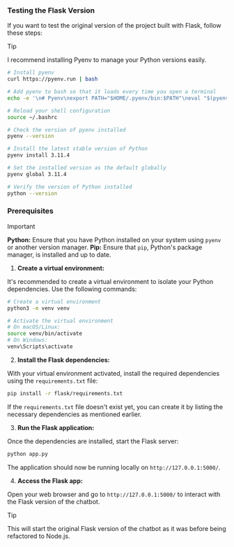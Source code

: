 ### Testing the Flask Version

If you want to test the original version of the project built with Flask, follow these steps:

> [!TIP]
> I recommend installing Pyenv to manage your Python versions easily.

```bash
# Install pyenv
curl https://pyenv.run | bash

# Add pyenv to bash so that it loads every time you open a terminal
echo -e '\n# Pyenv\nexport PATH="$HOME/.pyenv/bin:$PATH"\neval "$(pyenv init --path)"\neval "$(pyenv init -)"' >> ~/.bashrc

# Reload your shell configuration
source ~/.bashrc

# Check the version of pyenv installed
pyenv --version

# Install the latest stable version of Python
pyenv install 3.11.4

# Set the installed version as the default globally
pyenv global 3.11.4

# Verify the version of Python installed
python --version
```

### Prerequisites

> [!IMPORTANT]
> **Python:** Ensure that you have Python installed on your system using `pyenv` or another version manager.
> **Pip:** Ensure that `pip`, Python's package manager, is installed and up to date.

1. **Create a virtual environment:**

It's recommended to create a virtual environment to isolate your Python dependencies. Use the following commands:

```bash
# Create a virtual environment
python3 -m venv venv

# Activate the virtual environment
# On macOS/Linux:
source venv/bin/activate
# On Windows:
venv\Scripts\activate
```

2. **Install the Flask dependencies:**

With your virtual environment activated, install the required dependencies using the `requirements.txt` file:

```bash
pip install -r flask/requirements.txt
```

If the `requirements.txt` file doesn't exist yet, you can create it by listing the necessary dependencies as mentioned earlier.

3. **Run the Flask application:**

Once the dependencies are installed, start the Flask server:

```bash
python app.py
```

The application should now be running locally on `http://127.0.0.1:5000/`.

4. **Access the Flask app:**

Open your web browser and go to `http://127.0.0.1:5000/` to interact with the Flask version of the chatbot.

> [!TIP]
> This will start the original Flask version of the chatbot as it was before being refactored to Node.js.



